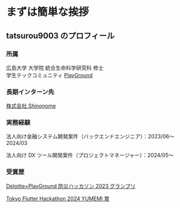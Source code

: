 # まずは簡単な挨拶

## tatsurou9003 のプロフィール

### 所属

広島大学 大学院 統合生命科学研究科 修士  
学生テックコミュニティ [PlayGround](https://playground-universe.com/)

### 長期インターン先

[株式会社 Shinonome](https://shinonome.com/)

### 実務経験

法人向け金融システム開発案件（バックエンドエンジニア）：2023/06〜2024/03

法人向け DX ツール開発案件（プロジェクトマネージャー）：2024/05〜

### 受賞歴

[Deloitte×PlayGround 防災ハッカソン 2023 グランプリ](https://playground-universe.com/nwFkz1q_/BosaiHackathon)

[Tokyo Flutter Hackathon 2024 YUMEMI 賞](https://x.com/TYOFlutterHack/status/1853022449144914247)
